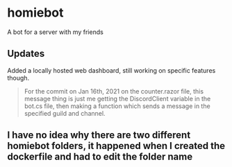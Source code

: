 # homiebot
A bot for a server with my friends 


## Updates
Added a locally hosted web dashboard, still working on specific features though. 

> For the commit on Jan 16th, 2021 on the counter.razor file, this message thing is just me getting the DiscordClient variable in the bot.cs file, then making a function which sends a message in the specified guild and channel.

## I have no idea why there are two different homiebot folders, it happened when I created the dockerfile and had to edit the folder name
